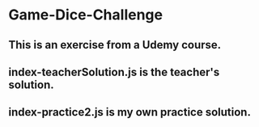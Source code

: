 # Game-Dice-Challenge

## This is an exercise from a Udemy course.
## index-teacherSolution.js is the teacher's solution.
## index-practice2.js is my own practice solution.